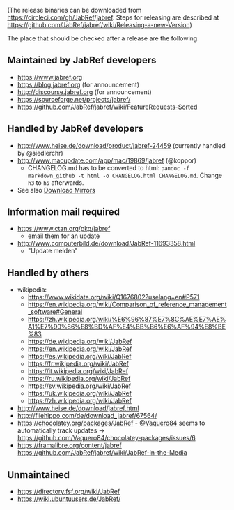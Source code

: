 (The release binaries can be downloaded from https://circleci.com/gh/JabRef/jabref. Steps for releasing are described at https://github.com/JabRef/jabref/wiki/Releasing-a-new-Version)

The place that should be checked after a release are the following:

## Maintained by JabRef developers
- https://www.jabref.org
- https://blog.jabref.org (for announcement)
- http://discourse.jabref.org (for announcement)
- https://sourceforge.net/projects/jabref/
- https://github.com/JabRef/jabref/wiki/FeatureRequests-Sorted

## Handled by JabRef developers
- http://www.heise.de/download/product/jabref-24459 (currently handled by @siedlerchr)
- http://www.macupdate.com/app/mac/19869/jabref (@koppor)
  - CHANGELOG.md has to be converted to html: `pandoc -f markdown_github -t html -o CHANGELOG.html CHANGELOG.md`. Change `h3` to `h5` afterwards.  
- See also [Download Mirrors](https://github.com/JabRef/jabref/wiki/Download-Mirrors)

## Information mail required
- https://www.ctan.org/pkg/jabref
  - email them for an update
- http://www.computerbild.de/download/JabRef-11693358.html
  - "Update melden"

## Handled by others
- wikipedia:
     - https://www.wikidata.org/wiki/Q1676802?uselang=en#P571
     - https://en.wikipedia.org/wiki/Comparison_of_reference_management_software#General
     - https://zh.wikipedia.org/wiki/%E6%96%87%E7%8C%AE%E7%AE%A1%E7%90%86%E8%BD%AF%E4%BB%B6%E6%AF%94%E8%BE%83
     - https://de.wikipedia.org/wiki/JabRef
     - https://en.wikipedia.org/wiki/JabRef
     - https://es.wikipedia.org/wiki/JabRef
     - https://fr.wikipedia.org/wiki/JabRef
     - https://it.wikipedia.org/wiki/JabRef
     - https://ru.wikipedia.org/wiki/JabRef
     - https://sv.wikipedia.org/wiki/JabRef
     - https://uk.wikipedia.org/wiki/JabRef
     - https://zh.wikipedia.org/wiki/JabRef
- http://www.heise.de/download/jabref.html
- http://filehippo.com/de/download_jabref/67564/
- https://chocolatey.org/packages/JabRef - [@Vaquero84](https://github.com/Vaquero84/) seems to automatically track updates -> https://github.com/Vaquero84/chocolatey-packages/issues/6
- https://framalibre.org/content/jabref
https://github.com/JabRef/jabref/wiki/JabRef-in-the-Media

## Unmaintained
- https://directory.fsf.org/wiki/JabRef
- https://wiki.ubuntuusers.de/JabRef/
